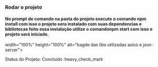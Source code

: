
### Rodar o projeto

<h4>No prompt de comando na pasta do projeto execute o comando <b>npm install</b> com isso o projeto sera instalado com suas dependencias e bibliotecas feito essa instalação utilize o comando<b>npm start</b> com isso o projeto será iniciado.</h4>


width="100%" height="100%" alt="bagde das libs utilizadas axios e json-server">

Status do Projeto: Concluido :heavy_check_mark

